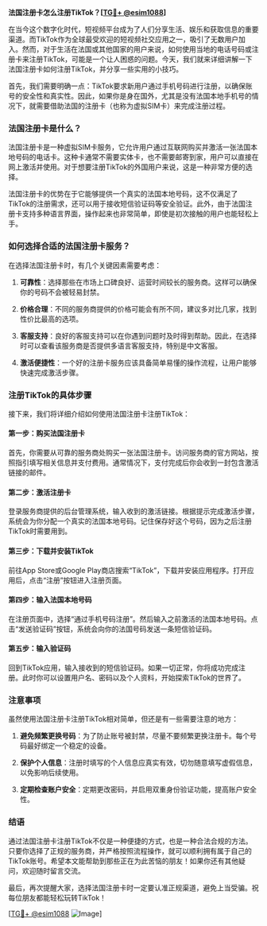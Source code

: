 **法国注册卡怎么注册TikTok？[[TG💪+ @esim1088](https://t.me/s/esim1088)]**

在当今这个数字化时代，短视频平台成为了人们分享生活、娱乐和获取信息的重要渠道。而TikTok作为全球最受欢迎的短视频社交应用之一，吸引了无数用户加入。然而，对于生活在法国或其他国家的用户来说，如何使用当地的电话号码或注册卡来注册TikTok，可能是一个让人困惑的问题。今天，我们就来详细讲解一下法国注册卡如何注册TikTok，并分享一些实用的小技巧。

首先，我们需要明确一点：TikTok要求新用户通过手机号码进行注册，以确保账号的安全性和真实性。因此，如果你是身在国外，尤其是没有法国本地手机号的情况下，就需要借助法国的注册卡（也称为虚拟SIM卡）来完成注册过程。

### 法国注册卡是什么？

法国注册卡是一种虚拟SIM卡服务，它允许用户通过互联网购买并激活一张法国本地号码的电话卡。这种卡通常不需要实体卡，也不需要邮寄到家，用户可以直接在网上激活并使用。对于想要注册TikTok的外国用户来说，这是一种非常方便的选择。

法国注册卡的优势在于它能够提供一个真实的法国本地号码，这不仅满足了TikTok的注册需求，还可以用于接收短信验证码等安全验证。此外，由于法国注册卡支持多种语言界面，操作起来也非常简单，即使是初次接触的用户也能轻松上手。

### 如何选择合适的法国注册卡服务？

在选择法国注册卡时，有几个关键因素需要考虑：

1. **可靠性**：选择那些在市场上口碑良好、运营时间较长的服务商。这样可以确保你的号码不会被轻易封禁。
   
2. **价格合理**：不同的服务商提供的价格可能会有所不同，建议多对比几家，找到性价比最高的选项。
   
3. **客服支持**：良好的客服支持可以在你遇到问题时及时得到帮助。因此，在选择时可以查看该服务商是否提供多语言客服支持，特别是中文客服。

4. **激活便捷性**：一个好的注册卡服务应该具备简单易懂的操作流程，让用户能够快速完成激活步骤。

### 注册TikTok的具体步骤

接下来，我们将详细介绍如何使用法国注册卡注册TikTok：

#### 第一步：购买法国注册卡

首先，你需要从可靠的服务商处购买一张法国注册卡。访问服务商的官方网站，按照指引填写相关信息并支付费用。通常情况下，支付完成后你会收到一封包含激活链接的邮件。

#### 第二步：激活注册卡

登录服务商提供的后台管理系统，输入收到的激活链接。根据提示完成激活步骤，系统会为你分配一个真实的法国本地号码。记住保存好这个号码，因为之后注册TikTok时需要用到。

#### 第三步：下载并安装TikTok

前往App Store或Google Play商店搜索“TikTok”，下载并安装应用程序。打开应用后，点击“注册”按钮进入注册页面。

#### 第四步：输入法国本地号码

在注册页面中，选择“通过手机号码注册”。然后输入之前激活的法国本地号码。点击“发送验证码”按钮，系统会向你的法国号码发送一条短信验证码。

#### 第五步：输入验证码

回到TikTok应用，输入接收到的短信验证码。如果一切正常，你将成功完成注册。此时你可以设置用户名、密码以及个人资料，开始探索TikTok的世界了。

### 注意事项

虽然使用法国注册卡注册TikTok相对简单，但还是有一些需要注意的地方：

1. **避免频繁更换号码**：为了防止账号被封禁，尽量不要频繁更换注册卡。每个号码最好绑定一个稳定的设备。

2. **保护个人信息**：注册时填写的个人信息应真实有效，切勿随意填写虚假信息，以免影响后续使用。

3. **定期检查账户安全**：定期更改密码，并启用双重身份验证功能，提高账户安全性。

### 结语

通过法国注册卡注册TikTok不仅是一种便捷的方式，也是一种合法合规的方法。只要你选择了正规的服务商，并严格按照流程操作，就可以顺利拥有属于自己的TikTok账号。希望本文能帮助到那些正在为此苦恼的朋友！如果你还有其他疑问，欢迎随时留言交流。

最后，再次提醒大家，选择法国注册卡时一定要认准正规渠道，避免上当受骗。祝每位朋友都能轻松玩转TikTok！

[[TG💪+ @esim1088](https://t.me/s/esim1088) ![Image](https://i.postimg.cc/4NQfJmqS/Snipaste-2025-05-13-00-14-12.png)]